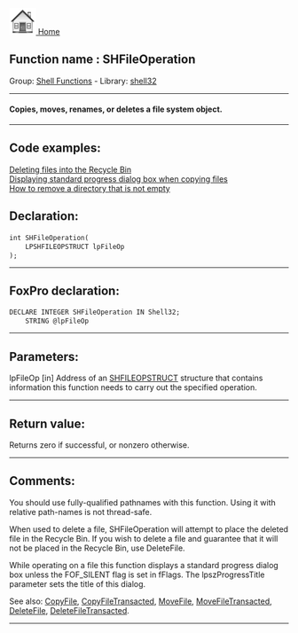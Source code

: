 [<img src="../../images/home.png"> Home ](https://github.com/VFPX/Win32API)  

## Function name : SHFileOperation
Group: [Shell Functions](../../functions_group.md#Shell_Functions)  -  Library: [shell32](../../Libraries.md#shell32)  
***  


#### Copies, moves, renames, or deletes a file system object.
***  


## Code examples:
[Deleting files into the Recycle Bin](../../samples/sample_321.md)  
[Displaying standard progress dialog box when copying files](../../samples/sample_508.md)  
[How to remove a directory that is not empty](../../samples/sample_541.md)  

## Declaration:
```foxpro  
int SHFileOperation(
	LPSHFILEOPSTRUCT lpFileOp
);  
```  
***  


## FoxPro declaration:
```foxpro  
DECLARE INTEGER SHFileOperation IN Shell32;
	STRING @lpFileOp  
```  
***  


## Parameters:
lpFileOp
[in] Address of an <a href="http://msdn.microsoft.com/library/default.asp?url=/library/en-us/shellcc/platform/shell/reference/structures/shfileopstruct.asp">SHFILEOPSTRUCT</a> structure that contains information this function needs to carry out the specified operation.  
***  


## Return value:
Returns zero if successful, or nonzero otherwise. 
  
***  


## Comments:
You should use fully-qualified pathnames with this function. Using it with relative path-names is not thread-safe.  
  
When used to delete a file, SHFileOperation will attempt to place the deleted file in the Recycle Bin. If you wish to delete a file and guarantee that it will not be placed in the Recycle Bin, use DeleteFile.  
  
While operating on a file this function displays a standard progress dialog box unless the FOF_SILENT flag is set in fFlags. The lpszProgressTitle parameter sets the title of this dialog.   
  
See also: [CopyFile](../kernel32/CopyFile.md), [CopyFileTransacted](../kernel32/CopyFileTransacted.md), [MoveFile](../kernel32/MoveFile.md), [MoveFileTransacted](../kernel32/MoveFileTransacted.md), [DeleteFile](../kernel32/DeleteFile.md), [DeleteFileTransacted](../kernel32/DeleteFileTransacted.md).  
  
***  

